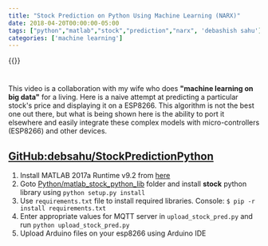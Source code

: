 ```yaml
---
title: "Stock Prediction on Python Using Machine Learning (NARX)"
date: 2018-04-20T00:00:00-05:00
tags: ["python","matlab","stock","prediction","narx", 'debashish sahu']
categories: ['machine learning']
---
```


{{<youtube nUPW4RPoPpg>}}

#

This video is a collaboration with my wife who does **"machine learning on big data"** for a living. Here is a naive attempt at predicting a particular stock's price and displaying it on a ESP8266. This algorithm is not the best one out there, but what is being shown here is the ability to port it elsewhere and easily integrate these complex models with micro-controllers (ESP8266) and other devices.

## [GitHub:debsahu/StockPredictionPython](https://github.com/debsahu/StockPredictionPython)

1. Install MATLAB 2017a Runtime v9.2 from [here](https://www.mathworks.com/products/compiler/matlab-runtime.html)
2. Goto [Python/matlab_stock_python_lib](https://github.com/debsahu/StockPredictionPython/tree/master/Python/matlab_stock_python_lib) folder and install **stock** python library using `python setup.py install`
3. Use `requirements.txt` file to install required libraries. Console: `$ pip -r install requirements.txt`
4. Enter appropriate values for MQTT server in `upload_stock_pred.py` and run `python upload_stock_pred.py`
5. Upload Arduino files on your esp8266 using Arduino IDE